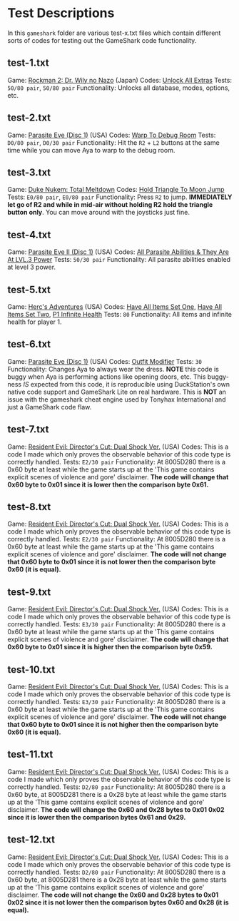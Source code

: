 # Test Descriptions

In this `gameshark` folder are various test-x.txt files which contain different sorts of codes for testing out the GameShark code functionality.

## test-1.txt

Game: [Rockman 2: Dr. Wily no Nazo](http://redump.org/disc/6092/) (Japan)
Codes: [Unlock All Extras](https://gamehacking.org/game/108274)
Tests: `50/80 pair`, `50/80 pair`
Functionality: Unlocks all database, modes, options, etc.

## test-2.txt

Game: [Parasite Eve (Disc 1)](http://redump.org/disc/116/) (USA)
Codes: [Warp To Debug Room](https://gamehacking.org/game/89569)
Tests: `D0/80 pair`, `D0/30 pair`
Functionality: Hit the `R2` + `L2` buttons at the same time while you can move Aya to warp to the debug room.

## test-3.txt

Game: [Duke Nukem: Total Meltdown](http://redump.org/disc/10812/)
Codes: [Hold Triangle To Moon Jump](https://gamehacking.org/game/88772)
Tests: `E0/80 pair`, `E0/80 pair`
Functionality: Press `R2` to jump. **IMMEDIATELY let go of R2 and while in mid-air without holding R2 hold the triangle button only**. You can move around with the joysticks just fine.

## test-4.txt

Game: [Parasite Eve II (Disc 1)](http://redump.org/disc/116/) (USA)
Codes: [All Parasite Abilities & They Are At LVL.3 Power](https://gamehacking.org/game/89569)
Tests: `50/30 pair`
Functionality: All parasite abilities enabled at level 3 power.

## test-5.txt

Game: [Herc's Adventures](http://redump.org/disc/19252/) (USA)
Codes: [Have All Items Set One](https://gamehacking.org/game/88957), [Have All Items Set Two](https://gamehacking.org/game/88957), [P1 Infinite Health](https://gamehacking.org/game/88957)
Tests: `80`
Functionality: All items and infinite health for player 1.

## test-6.txt

Game: [Parasite Eve (Disc 1)](http://redump.org/disc/116/) (USA)
Codes: [Outfit Modifier](https://gamehacking.org/game/89569)
Tests: `30`
Functionality: Changes Aya to always wear the dress. **NOTE** this code is buggy when Aya is performing actions like opening doors, etc. This buggy-ness *IS* expected from this code, it is reproducible using DuckStation's own native code support and GameShark Lite on real hardware. This is **NOT** an issue with the gameshark cheat engine used by Tonyhax International and just a GameShark code flaw.

## test-7.txt

Game: [Resident Evil: Director's Cut: Dual Shock Ver.](http://redump.org/disc/125/) (USA)
Codes: This is a code I made which only proves the observable behavior of this code type is correctly handled.
Tests: `E2/30 pair`
Functionality: At 8005D280 there is a 0x60 byte at least while the game starts up at the 'This game contains explicit scenes of violence and gore' disclaimer. **The code will change that 0x60 byte to 0x01 since it is lower then the comparison byte 0x61.**

## test-8.txt

Game: [Resident Evil: Director's Cut: Dual Shock Ver.](http://redump.org/disc/125/) (USA)
Codes: This is a code I made which only proves the observable behavior of this code type is correctly handled.
Tests: `E2/30 pair`
Functionality: At 8005D280 there is a 0x60 byte at least while the game starts up at the 'This game contains explicit scenes of violence and gore' disclaimer. **The code will not change that 0x60 byte to 0x01 since it is not lower then the comparison byte 0x60 (it is equal).**

## test-9.txt

Game: [Resident Evil: Director's Cut: Dual Shock Ver.](http://redump.org/disc/125/) (USA)
Codes: This is a code I made which only proves the observable behavior of this code type is correctly handled.
Tests: `E3/30 pair`
Functionality: At 8005D280 there is a 0x60 byte at least while the game starts up at the 'This game contains explicit scenes of violence and gore' disclaimer. **The code will change that 0x60 byte to 0x01 since it is higher then the comparison byte 0x59.**

## test-10.txt

Game: [Resident Evil: Director's Cut: Dual Shock Ver.](http://redump.org/disc/125/) (USA)
Codes: This is a code I made which only proves the observable behavior of this code type is correctly handled.
Tests: `E3/30 pair`
Functionality: At 8005D280 there is a 0x60 byte at least while the game starts up at the 'This game contains explicit scenes of violence and gore' disclaimer. **The code will not change that 0x60 byte to 0x01 since it is not higher then the comparison byte 0x60 (it is equal).**

## test-11.txt

Game: [Resident Evil: Director's Cut: Dual Shock Ver.](http://redump.org/disc/125/) (USA)
Codes: This is a code I made which only proves the observable behavior of this code type is correctly handled.
Tests: `D2/80 pair`
Functionality: At 8005D280 there is a 0x60 byte, at 8005D281 there is a 0x28 byte at least while the game starts up at the 'This game contains explicit scenes of violence and gore' disclaimer. **The code will change the 0x60 and 0x28 bytes to 0x01 0x02 since it is lower then the comparison bytes 0x61 and 0x29.**

## test-12.txt

Game: [Resident Evil: Director's Cut: Dual Shock Ver.](http://redump.org/disc/125/) (USA)
Codes: This is a code I made which only proves the observable behavior of this code type is correctly handled.
Tests: `D2/80 pair`
Functionality: At 8005D280 there is a 0x60 byte, at 8005D281 there is a 0x28 byte at least while the game starts up at the 'This game contains explicit scenes of violence and gore' disclaimer. **The code will not change the 0x60 and 0x28 bytes to 0x01 0x02 since it is not lower then the comparison bytes 0x60 and 0x28 (it is equal).**